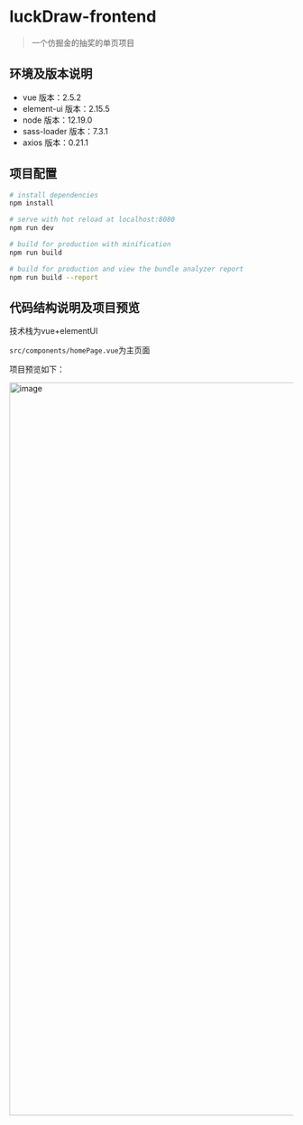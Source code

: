 # luckDraw-frontend

> 一个仿掘金的抽奖的单页项目


## 环境及版本说明

* vue 版本：2.5.2
* element-ui 版本：2.15.5
* node 版本：12.19.0
* sass-loader 版本：7.3.1
* axios 版本：0.21.1

## 项目配置

``` bash
# install dependencies
npm install

# serve with hot reload at localhost:8080
npm run dev

# build for production with minification
npm run build

# build for production and view the bundle analyzer report
npm run build --report
```

## 代码结构说明及项目预览

技术栈为vue+elementUI

`src/components/homePage.vue`为主页面

项目预览如下：

 <img width="1300" alt="image" src="https://user-images.githubusercontent.com/72557529/175759811-aa7ed377-9d48-465c-9448-830df77939a1.png">


